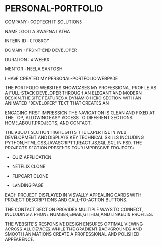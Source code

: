 # PERSONAL-PORTFOLIO

COMPANY : CODTECH IT SOLUTIONS

NAME : GOLLA SWARNA LATHA

INTERN ID : CT08RGY

DOMAIN : FRONT-END DEVELOPER

DURATION : 4 WEEKS

MENTOR : NEELA SANTOSH

I HAVE CREATED MY PERSONAL-PORTFOLIO WEBPAGE

THE PORTFOLIO WEBSITES SHOWCASES MY PROFESSIONAL PROFILE AS A FULL-STACK DEVELOPER THROUGH AN ELEGANT AND MODERN DESIGN.THE SITE FEATURES A DYNAMIC HERO SECTION WITH AN ANIMATED "DEVELOPER" TEXT THAT CREATES AN 

ENGAGING FIRST IMPRESSION.THE NAVIGATION IS CLEAN AND FIXED AT THE TOP, ALLOWING EASY ACCESS TO DIFFERENT SECTIONS: HOME,ABOUT,PROJECTS, AND CONTACT.

THE ABOUT SECTION HIGHLIGHTS THE EXPERTISE IN WEB DEVELOPMENT AND DISPLAYS KEY TECHNICAL SKILLS INCLUDING PYTHON,HTML,CSS,JAVASCRIPTT,REACT.JS,SQL,SQL IN FSD. THE PROJECTS SECTION PRESENTS FOUR IMPRESSIVE PROJECTS:

* QUIZ APPLICATION

* NETFLIX CLONE

* FLIPCART CLONE

* LANDING PAGE

EACH PROJECT DISPLAYED IN VISVALLY APPEALING CARDS WITH PROJECT DESCRIPTIONS AND CALL-TO-ACTION BUTTONS.

THE CONTACT SECTION PROVIDES MULTIPLE WAYS TO CONNECT, INCLUDING A PHONE NUMBER,EMAIL,GITHUB,AND LINKEDIN PROFILES.

THE WEBSITE'S RESPONSIVE DESIGN ENSURES OPTIMAL VIEWING ACROSS ALL DEVICES,WHILE THE GRADIENT BACKGROUNDS AND SMOOTH ANIMATIONS CREATE A PROFESSIONAL AND POLISHED APPEARENCE.

